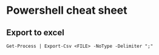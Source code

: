 # Powershell cheat sheet
## Export to excel
```
Get-Process | Export-Csv <FILE> -NoType -Delimiter ";"
```